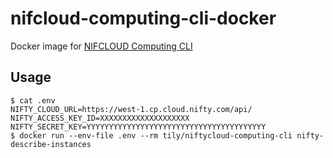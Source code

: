 # nifcloud-computing-cli-docker

Docker image for [NIFCLOUD Computing CLI](http://cloud.nifty.com/api/cli/)

## Usage

```
$ cat .env
NIFTY_CLOUD_URL=https://west-1.cp.cloud.nifty.com/api/
NIFTY_ACCESS_KEY_ID=XXXXXXXXXXXXXXXXXXXX
NIFTY_SECRET_KEY=YYYYYYYYYYYYYYYYYYYYYYYYYYYYYYYYYYYYYYYY
$ docker run --env-file .env --rm tily/niftycloud-computing-cli nifty-describe-instances
```

